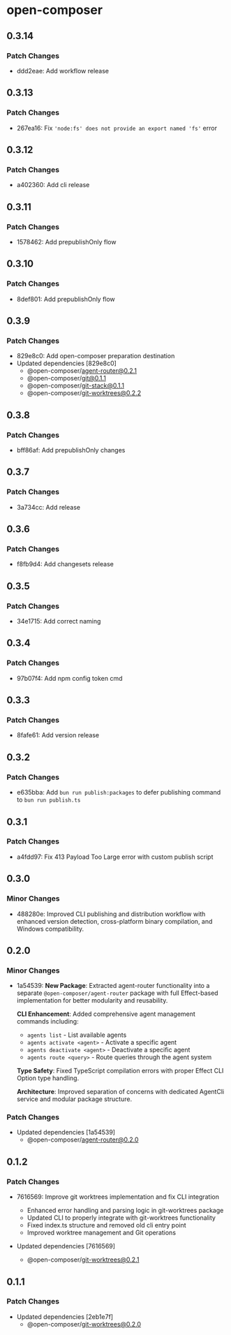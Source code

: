# open-composer

## 0.3.14

### Patch Changes

- ddd2eae: Add workflow release

## 0.3.13

### Patch Changes

- 267ea16: Fix `'node:fs' does not provide an export named 'fs'` error

## 0.3.12

### Patch Changes

- a402360: Add cli release

## 0.3.11

### Patch Changes

- 1578462: Add prepublishOnly flow

## 0.3.10

### Patch Changes

- 8def801: Add prepublishOnly flow

## 0.3.9

### Patch Changes

- 829e8c0: Add open-composer preparation destination
- Updated dependencies [829e8c0]
  - @open-composer/agent-router@0.2.1
  - @open-composer/git@0.1.1
  - @open-composer/git-stack@0.1.1
  - @open-composer/git-worktrees@0.2.2

## 0.3.8

### Patch Changes

- bff86af: Add prepublishOnly changes

## 0.3.7

### Patch Changes

- 3a734cc: Add release

## 0.3.6

### Patch Changes

- f8fb9d4: Add changesets release

## 0.3.5

### Patch Changes

- 34e1715: Add correct naming

## 0.3.4

### Patch Changes

- 97b07f4: Add npm config token cmd

## 0.3.3

### Patch Changes

- 8fafe61: Add version release

## 0.3.2

### Patch Changes

- e635bba: Add `bun run publish:packages` to defer publishing command to `bun run publish.ts`

## 0.3.1

### Patch Changes

- a4fdd97: Fix 413 Payload Too Large error with custom publish script

## 0.3.0

### Minor Changes

- 488280e: Improved CLI publishing and distribution workflow with enhanced version detection, cross-platform binary compilation, and Windows compatibility.

## 0.2.0

### Minor Changes

- 1a54539: **New Package**: Extracted agent-router functionality into a separate `@open-composer/agent-router` package with full Effect-based implementation for better modularity and reusability.

  **CLI Enhancement**: Added comprehensive agent management commands including:

  - `agents list` - List available agents
  - `agents activate <agent>` - Activate a specific agent
  - `agents deactivate <agent>` - Deactivate a specific agent
  - `agents route <query>` - Route queries through the agent system

  **Type Safety**: Fixed TypeScript compilation errors with proper Effect CLI Option type handling.

  **Architecture**: Improved separation of concerns with dedicated AgentCli service and modular package structure.

### Patch Changes

- Updated dependencies [1a54539]
  - @open-composer/agent-router@0.2.0

## 0.1.2

### Patch Changes

- 7616569: Improve git worktrees implementation and fix CLI integration

  - Enhanced error handling and parsing logic in git-worktrees package
  - Updated CLI to properly integrate with git-worktrees functionality
  - Fixed index.ts structure and removed old cli entry point
  - Improved worktree management and Git operations

- Updated dependencies [7616569]
  - @open-composer/git-worktrees@0.2.1

## 0.1.1

### Patch Changes

- Updated dependencies [2eb1e7f]
  - @open-composer/git-worktrees@0.2.0
